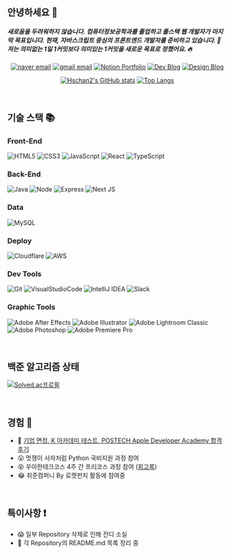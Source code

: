 ## 안녕하세요 👋
<h5>새로움을 두려워하지 않습니다. 컴퓨터정보공학과를 졸업하고 풀스택 웹 개발자가 마지막 목표입니다. 현재, 자바스크립트 중심의 프론트엔드 개발자를 준비하고 있습니다. 💪 저는 의미없는 1일 1커밋보다 의미있는 1커밋을 새로운 목표로 정했어요. 🔥</h5>   

<div align=center>
  
  [![naver email](https://img.shields.io/badge/Naver%20Email-12A614?style=flat&logoColor=white)](mailto:seongchan_@naver.com)
  [![gmail email](https://img.shields.io/badge/Gmail%20Email-D21F1F?style=flat&logoColor=white)](mailto:hseongchan2@gmail.com)
  [![Notion Portfolio](https://img.shields.io/badge/Notion_Portfolio-AEAEAE?style=flat&logoColor=white)](https://www.notion.so/HS-ead5a5d6a41a4116b63d4ec5bf830253)
  [![Dev Blog](https://img.shields.io/badge/Dev_Blog-000000?style=flat&logoColor=white)](https://hseongchan2.tistory.com/)
  [![Design Blog](https://img.shields.io/badge/Design_Blog-2DB400?style=flat&logoColor=white)](https://blog.naver.com/seongchan)

  [![Hschan2's GitHub stats](https://github-readme-stats-brundabharadwaj.vercel.app/api?username=Hschan2&show_icons=true&theme=onedark
)](https://github.com/anuraghazra/github-readme-stats)
  [![Top Langs](https://github-readme-stats.vercel.app/api/top-langs/?username=Hschan2&theme=onedark&layout=compact)](https://github.com/anuraghazra/github-readme-stats)
  
</div>

<br />

## 기술 스택 📚
<h3>Front-End</h3>

![HTML5](https://img.shields.io/badge/-HTML5-F05032?style=flat&logo=html5&logoColor=ffffff)
![CSS3](https://img.shields.io/badge/-CSS3-007ACC?style=flat&logo=css3)
![JavaScript](https://img.shields.io/badge/-JavaScript-%23F7DF1C?style=flat&logo=javascript&logoColor=000000&labelColor=%23F7DF1C&color=%23FFCE5A)
![React](https://img.shields.io/badge/-React-222222?style=flat&logo=react)
![TypeScript](https://img.shields.io/badge/-TypeScript-304674?style=flat&logo=typescript)

<h3>Back-End</h3>

![Java](https://img.shields.io/badge/Java-ED8B00?style=flat&logo=java&logoColor=white)
![Node](https://img.shields.io/badge/-Nodejs-43853d?style=flat&logo=Node.js&logoColor=white)
![Express](https://img.shields.io/badge/Express.js-404D59?style=flat&logo=express&logoColor=white)
![Next JS](https://img.shields.io/badge/Next-black?style=flat&logo=next.js&logoColor=white)

<h3>Data</h3>

![MySQL](https://img.shields.io/badge/MySQL-00000F?style=flat&logo=mysql&logoColor=white)

<h3>Deploy</h3>

![Cloudflare](https://img.shields.io/badge/Cloudflare-ED8B00?style=flat&logo=cloudflare&logoColor=white)
![AWS](https://img.shields.io/badge/aws-lambda-ED8B00?style=flat&logo=AWS-LAMBDA&logoColor=white)

<h3>Dev Tools</h3>

![Git](https://img.shields.io/badge/-Git-F05032?style=flat&logo=git&logoColor=ffffff)
![VisualStudioCode](https://img.shields.io/badge/Visual_Studio_Code-0078D4?style=flat&logo=visual%20studio%20code&logoColor=white)
![IntelliJ IDEA](https://img.shields.io/badge/IntelliJIDEA-000000.svg?style=flat&logo=intellij-idea&logoColor=white)
![Slack](https://img.shields.io/badge/Slack-4A154B?style=flat&logo=slack&logoColor=white)

<h3>Graphic Tools</h3>

![Adobe After Effects](https://img.shields.io/badge/Adobe%20After%20Effects-9999FF.svg?style=flat&logo=Adobe%20After%20Effects&logoColor=white)
![Adobe Illustrator](https://img.shields.io/badge/adobe%20illustrator-%23FF9A00.svg?style=flat&logo=adobe%20illustrator&logoColor=white)
![Adobe Lightroom Classic](https://img.shields.io/badge/Adobe%20Lightroom%20Classic-31A8FF.svg?style=flat&logo=Adobe%20Lightroom%20Classic&logoColor=white)
![Adobe Photoshop](https://img.shields.io/badge/adobe%20photoshop-%2331A8FF.svg?style=flat&logo=adobe%20photoshop&logoColor=white)
![Adobe Premiere Pro](https://img.shields.io/badge/Adobe%20Premiere%20Pro-9999FF.svg?style=flat&logo=Adobe%20Premiere%20Pro&logoColor=white)

<br/>

## 백준 알고리즘 상태

[![Solved.ac프로필](http://mazassumnida.wtf/api/v2/generate_badge?boj=hseongchan2)](https://solved.ac/hseongchan2)

<br />

<h2> 경험 👣 </h2>  

- 🎉 [기업 면접, K 아카데미 테스트, POSTECH Apple Developer Academy 합격 후기](https://github.com/Hschan2/Experiment-Job_knowledge/tree/main/Experiment)   
- 😮 멋쟁이 사자처럼 Python 국비지원 과정 참여
- 😵 우아한테크코스 4주 간 프리코스 과정 참여 ([회고록](https://hseongchan2.tistory.com/31))
- 😂 취준컴퍼니 By 로켓펀치 활동에 참여중

<br />

<h2> 특이사항 ❗ </h2>

- 😱 일부 Repository 삭제로 인해 잔디 소실
- 🧱 각 Repository의 README.md 목록 정리 중   

<br/>
